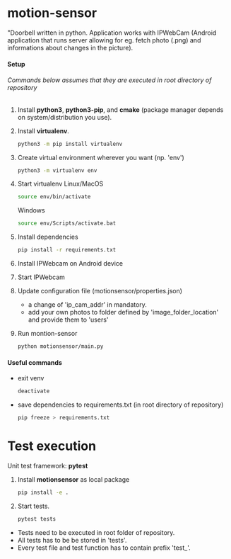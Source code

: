  # motion-sensor

"Doorbell written in python. Application works with IPWebCam (Android application that runs server allowing for eg. fetch photo (.png) and informations about changes in the picture).

#### Setup

###### Commands below assumes that they are executed in root directory of repository

1. Install **python3**, **python3-pip**, and **cmake** (package manager depends on system/distribution you use).
    
2. Install **virtualenv**.
    ```bash
    python3 -m pip install virtualenv
    ```
    
3. Create virtual environment wherever you want (np. 'env')
    ```bash
    python3 -m virtualenv env
    ```
    
4. Start virtualenv
    Linux/MacOS
    ```bash
    source env/bin/activate
    ```
    
    Windows
    ```bash
    source env/Scripts/activate.bat
    ```
5. Install dependencies
    ```bash
    pip install -r requirements.txt
    ```
6. Install IPWebcam on Android device

7. Start IPWebcam

8. Update configuration file (motionsensor/properties.json)
    * a change of 'ip_cam_addr' in mandatory.
    * add your own photos to folder defined by 'image_folder_location' and provide them to 'users'

9. Run montion-sensor
    ```bash
    python motionsensor/main.py
    ```

#### Useful commands
- exit venv
    ```bash
    deactivate
    ```
- save dependencies to requirements.txt (in root directory of repository)
    ```bash
    pip freeze > requirements.txt
    ```

# Test execution
Unit test framework: **pytest**

1. Install **motionsensor** as local package
    ```bash 
    pip install -e .
    ```

2. Start tests.
    ```bash 
    pytest tests
    ```

- Tests need to be executed in root folder of repository.
- All tests has to be be stored in 'tests'.
- Every test file and test function has to contain prefix 'test_'.
